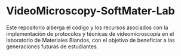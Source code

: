 # VideoMicroscopy-SoftMater-Lab
Este repositorio alberga el código y los recursos asociados con la implementación de protocolos y técnicas de videomicroscopía en el laboratorio de Materiales Blandos, con el objetivo de beneficiar a las generaciones futuras de estudiantes.

